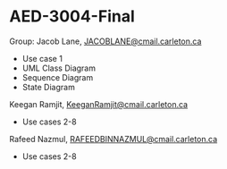 # AED-3004-Final

Group: 
Jacob Lane, JACOBLANE@cmail.carleton.ca
- Use case 1
- UML Class Diagram
- Sequence Diagram
- State Diagram
  
Keegan Ramjit, KeeganRamjit@cmail.carleton.ca
- Use cases 2-8
  
Rafeed Nazmul, RAFEEDBINNAZMUL@cmail.carleton.ca
- Use cases 2-8



